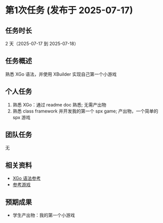 # 第1次任务 (发布于 2025-07-17)

## 任务时长

2 天（2025-07-17 到 2025-07-18）

## 任务概述

熟悉 XGo 语法，并使用 XBuilder 实现自己第一个小游戏

## 个人任务

1.  熟悉 XGo：通过 readme doc 熟悉; 无需产出物
2.  熟悉 class framework 并开发我的第一个 spx game; 产出物，一个简单的 spx 游戏

## 团队任务

无

## 相关资料

- [XGo 语法参考](https://tutorial.xgo.dev)
- [参考游戏](https://x.qiniu.com/project/nighca_85ff/Walk)

## 预期成果

- 学生产出物：我的第一个小游戏
